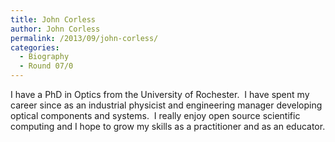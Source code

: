 ```yaml
---
title: John Corless
author: John Corless
permalink: /2013/09/john-corless/
categories:
  - Biography
  - Round 07/0
---
```

I have a PhD in Optics from the University of Rochester.  I have spent my career since as an industrial physicist and engineering manager developing optical components and systems.  I really enjoy open source scientific computing and I hope to grow my skills as a practitioner and as an educator.

